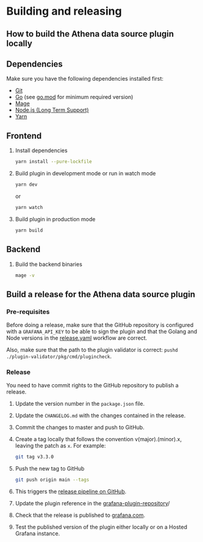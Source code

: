 # Building and releasing

## How to build the Athena data source plugin locally

## Dependencies

Make sure you have the following dependencies installed first:

- [Git](https://git-scm.com/)
- [Go](https://golang.org/dl/) (see [go.mod](../go.mod#L3) for minimum required version)
- [Mage](https://magefile.org/)
- [Node.js (Long Term Support)](https://nodejs.org)
- [Yarn](https://yarnpkg.com)

## Frontend

1. Install dependencies

   ```bash
   yarn install --pure-lockfile
   ```

2. Build plugin in development mode or run in watch mode

   ```bash
   yarn dev
   ```

   or

   ```bash
   yarn watch
   ```

3. Build plugin in production mode

   ```bash
   yarn build
   ```

## Backend

1. Build the backend binaries

   ```bash
   mage -v
   ```

## Build a release for the Athena data source plugin

### Pre-requisites

Before doing a release, make sure that the GitHub repository is configured with a `GRAFANA_API_KEY` to be able to sign the plugin and that the Golang and Node versions in the [release.yaml](./.github/workflows/release.yaml) workflow are correct.

Also, make sure that the path to the plugin validator is correct: `pushd ./plugin-validator/pkg/cmd/plugincheck`.

### Release

You need to have commit rights to the GitHub repository to publish a release.

1. Update the version number in the `package.json` file.
2. Update the `CHANGELOG.md` with the changes contained in the release.
3. Commit the changes to master and push to GitHub.
4. Create a tag locally that follows the convention v(major).(minor).x, leaving the patch as `x`. For example:

   ```bash
   git tag v3.3.0
   ```

5. Push the new tag to GitHub

   ```bash
   git push origin main --tags
   ```

6. This triggers the [release pipeline on GitHub](https://github.com/grafana/athena-datasource/actions/workflows/release.yml).
7. Update the plugin reference in the [grafana-plugin-repository](https://github.com/grafana/grafana-plugin-repository/blob/master/repo.json)/
8. Check that the release is published to [grafana.com](https://grafana.com/grafana/plugins/athena-datasource).
9. Test the published version of the plugin either locally or on a Hosted Grafana instance.

